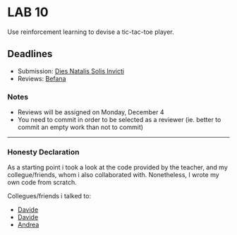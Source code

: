 # LAB 10
Use reinforcement learning to devise a tic-tac-toe player.

## Deadlines

- Submission: [Dies Natalis Solis Invicti](https://en.wikipedia.org/wiki/Sol_Invictus)
- Reviews: [Befana](https://en.wikipedia.org/wiki/Befana)

### Notes
- Reviews will be assigned on Monday, December 4
- You need to commit in order to be selected as a reviewer (ie. better to commit an empty work than not to commit)

---

### Honesty Declaration
As a starting point i took a look at the code provided by the teacher, and my collegue/friends, whom i also collaborated with. 
Nonetheless, I wrote my own code from scratch.

Collegues/friends i talked to:
- [Davide](https://github.com/FarInHeight)
- [Davide](https://github.com/Vitabile)
- [Andrea](https://github.com/AndPan96)